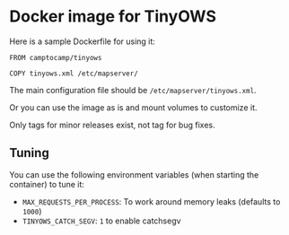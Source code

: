 # Docker image for TinyOWS

Here is a sample Dockerfile for using it:

```
FROM camptocamp/tinyows

COPY tinyows.xml /etc/mapserver/
```

The main configuration file should be `/etc/mapserver/tinyows.xml`.

Or you can use the image as is and mount volumes to customize it.

Only tags for minor releases exist, not tag for bug fixes.

## Tuning

You can use the following environment variables (when starting the container)
to tune it:

- `MAX_REQUESTS_PER_PROCESS`: To work around memory leaks (defaults to `1000`)
- `TINYOWS_CATCH_SEGV`: `1` to enable catchsegv
